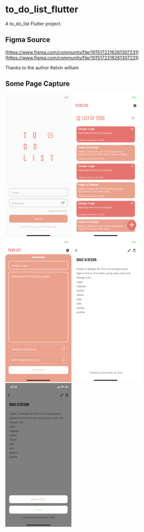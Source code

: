 # to_do_list_flutter

A to_do_list Flutter project.

## Figma Source

[https://www.figma.com/community/file/1015172216261307231](https://www.figma.com/community/file/1015172216261307231)

Thanks to the author Kelvin william


## Some Page Capture

![login_page](./doc/img/login_page.PNG)
![home_page](./doc/img/home_page.PNG)
![add_page](./doc/img/add_page.PNG)
![detail_page](./doc/img/detail_page.PNG)
![delete_page](./doc/img/delete_page.PNG)


